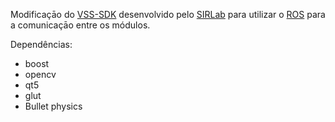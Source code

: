 Modificaçāo do [VSS-SDK](https://sirlab.github.io/VSS-SDK/) desenvolvido pelo [SIRLab](https://github.com/SIRLab) para utilizar o [ROS](http://www.ros.org/) para a comunicaçāo entre os módulos.

Dependências:
* boost
* opencv
* qt5
* glut
* Bullet physics
